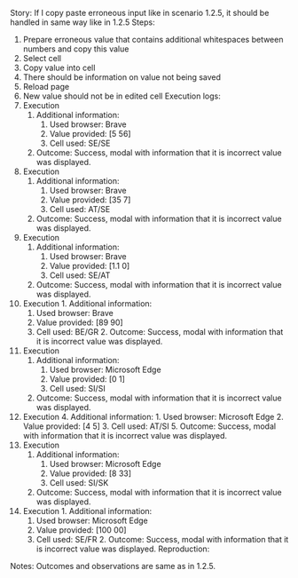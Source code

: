 Story:
If I copy paste erroneous input like in scenario 1.2.5, it should be handled in same way like in 1.2.5
Steps:
1. Prepare erroneous value  that contains additional whitespaces between numbers and copy this value
2. Select cell
3. Copy value into cell
4. There should be information on value not being saved
5. Reload page
6. New value should not be in edited cell
Execution logs:
1. Execution
	1. Additional information:
		1. Used browser: Brave
		2. Value provided: [5 56]
		3. Cell used: SE/SE
	2. Outcome: Success, modal with information that it is incorrect value was displayed.
2.  Execution
	1. Additional information:
		1. Used browser: Brave
		2. Value provided: [35 7]
		3. Cell used: AT/SE
	2. Outcome: Success, modal with information that it is incorrect value was displayed.
3.  Execution
	1. Additional information:
		1. Used browser: Brave
		2. Value provided: [1.1 0]
		3. Cell used: SE/AT
	2. Outcome: Success, modal with information that it is incorrect value was displayed.
4.   Execution
	1. Additional information:
		1. Used browser: Brave
		2. Value provided: [89 90]
		3. Cell used: BE/GR
	2. Outcome: Success, modal with information that it is incorrect value was displayed.
5. Execution
	1. Additional information:
		1. Used browser: Microsoft Edge
		2. Value provided: [0 1]
		3. Cell used: SI/SI
	2. Outcome: Success, modal with information that it is incorrect value was displayed.
6. Execution
	4. Additional information:
		1. Used browser: Microsoft Edge
		2. Value provided: [4 5]
		3. Cell used: AT/SI
	5. Outcome: Success, modal with information that it is incorrect value was displayed.
7.  Execution
	1. Additional information:
		1. Used browser: Microsoft Edge
		2. Value provided: [8 33]
		3. Cell used: SI/SK
	2. Outcome: Success, modal with information that it is incorrect value was displayed.
8.   Execution
	1. Additional information:
		1. Used browser: Microsoft Edge
		2. Value provided: [100 00]
		3. Cell used: SE/FR
	2. Outcome: Success, modal with information that it is incorrect value was displayed.
Reproduction:

Notes:
Outcomes and observations are same as in 1.2.5.